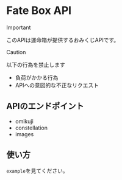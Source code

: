 # Fate Box API

> [!IMPORTANT]
> このAPIは運命箱が提供するおみくじAPIです。


> [!CAUTION]
> 以下の行為を禁止します
> - 負荷がかかる行為
> - APIへの意図的な不正なリクエスト


## APIのエンドポイント
- omikuji
- constellation
- images

## 使い方
`example`を見てください。